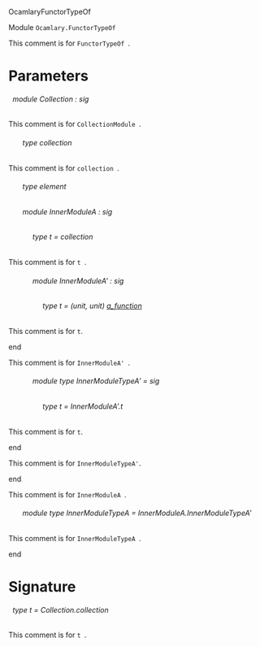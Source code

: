 OcamlaryFunctorTypeOf

 Module `Ocamlary.FunctorTypeOf`


This comment is for `FunctorTypeOf
`.
# Parameters


<a id="argument-1-Collection"></a>
###### &nbsp; module Collection : sig

This comment is for `CollectionModule
`.

<a id="type-collection"></a>
###### &nbsp; &nbsp; &nbsp; &nbsp;type collection

This comment is for `collection
`.


<a id="type-element"></a>
###### &nbsp; &nbsp; &nbsp; &nbsp;type element



<a id="module-InnerModuleA"></a>
###### &nbsp; &nbsp; &nbsp; &nbsp;module InnerModuleA : sig

<a id="type-t"></a>
###### &nbsp; &nbsp; &nbsp; &nbsp;&nbsp; &nbsp; &nbsp;type t = collection

This comment is for `t
`.


<a id="module-InnerModuleA'"></a>
###### &nbsp; &nbsp; &nbsp; &nbsp;&nbsp; &nbsp; &nbsp;module InnerModuleA' : sig

<a id="type-t"></a>
###### &nbsp; &nbsp; &nbsp; &nbsp;&nbsp; &nbsp; &nbsp;&nbsp; &nbsp; &nbsp;type t = (unit, unit) [a_function](#type-a_function)

This comment is for `t`.

end

This comment is for `InnerModuleA'
`.


<a id="module-type-InnerModuleTypeA'"></a>
###### &nbsp; &nbsp; &nbsp; &nbsp;&nbsp; &nbsp; &nbsp;module type InnerModuleTypeA' = sig

<a id="type-t"></a>
###### &nbsp; &nbsp; &nbsp; &nbsp;&nbsp; &nbsp; &nbsp;&nbsp; &nbsp; &nbsp;type t = InnerModuleA'.t

This comment is for `t`.

end

This comment is for `InnerModuleTypeA'`.

end

This comment is for `InnerModuleA
`.


<a id="module-type-InnerModuleTypeA"></a>
###### &nbsp; &nbsp; &nbsp; &nbsp;module type InnerModuleTypeA = InnerModuleA.InnerModuleTypeA'

This comment is for `InnerModuleTypeA
`.

end




# Signature


<a id="type-t"></a>
###### &nbsp; type t = Collection.collection

This comment is for `t
`.
